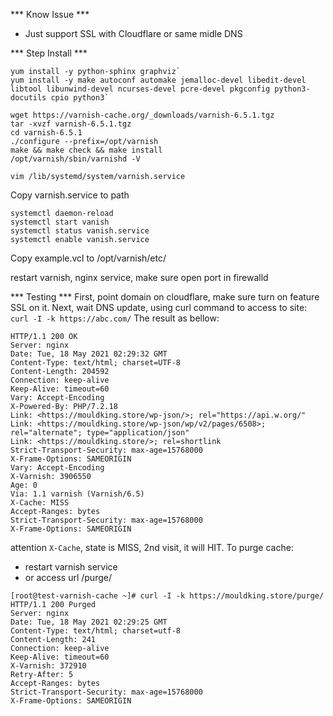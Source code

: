 *** Know Issue ***
- Just support SSL with Cloudflare or same midle DNS 

*** Step Install ***
```
yum install -y python-sphinx graphviz`
yum install -y make autoconf automake jemalloc-devel libedit-devel libtool libunwind-devel ncurses-devel pcre-devel pkgconfig python3-docutils cpio python3`

wget https://varnish-cache.org/_downloads/varnish-6.5.1.tgz
tar -xvzf varnish-6.5.1.tgz
cd varnish-6.5.1
./configure --prefix=/opt/varnish
make && make check && make install
/opt/varnish/sbin/varnishd -V

vim /lib/systemd/system/varnish.service
```
Copy varnish.service to path

```
systemctl daemon-reload
systemctl start vanish
systemctl status vanish.service
systemctl enable vanish.service

```
Copy example.vcl to /opt/varnish/etc/

restart varnish, nginx service, make sure open port in firewalld

*** Testing ***
First, point domain on cloudflare, make sure turn on feature SSL on it.
Next, wait DNS update, using curl command to access to site:
`curl -I -k https://abc.com/`
The result as bellow:
```
HTTP/1.1 200 OK
Server: nginx
Date: Tue, 18 May 2021 02:29:32 GMT
Content-Type: text/html; charset=UTF-8
Content-Length: 204592
Connection: keep-alive
Keep-Alive: timeout=60
Vary: Accept-Encoding
X-Powered-By: PHP/7.2.18
Link: <https://mouldking.store/wp-json/>; rel="https://api.w.org/"
Link: <https://mouldking.store/wp-json/wp/v2/pages/6508>; rel="alternate"; type="application/json"
Link: <https://mouldking.store/>; rel=shortlink
Strict-Transport-Security: max-age=15768000
X-Frame-Options: SAMEORIGIN
Vary: Accept-Encoding
X-Varnish: 3906550
Age: 0
Via: 1.1 varnish (Varnish/6.5)
X-Cache: MISS
Accept-Ranges: bytes
Strict-Transport-Security: max-age=15768000
X-Frame-Options: SAMEORIGIN
```
attention `X-Cache`, state is MISS, 2nd visit, it will HIT.
To purge cache:
- restart varnish service
- or access url /purge/
```
[root@test-varnish-cache ~]# curl -I -k https://mouldking.store/purge/
HTTP/1.1 200 Purged
Server: nginx
Date: Tue, 18 May 2021 02:29:25 GMT
Content-Type: text/html; charset=utf-8
Content-Length: 241
Connection: keep-alive
Keep-Alive: timeout=60
X-Varnish: 372910
Retry-After: 5
Accept-Ranges: bytes
Strict-Transport-Security: max-age=15768000
X-Frame-Options: SAMEORIGIN
```

